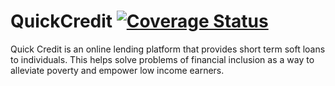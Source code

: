 # QuickCredit [![Coverage Status](https://coveralls.io/repos/github/elemanhillary/QuickCredit/badge.svg?branch=ft-quickcredit-api-2327175)](https://coveralls.io/github/elemanhillary/QuickCredit?branch=ft-quickcredit-api-2327175)
Quick Credit is an online lending platform that provides short term soft loans to individuals. This helps solve problems of financial inclusion as a way to alleviate poverty and empower low income earners.
